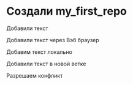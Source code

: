 ﻿# Создали my_first_repo

Добавили текст

Добавили текст через Вэб браузер

Добавим текст локально

Добавили текст в новой ветке

Разрешаем конфликт
